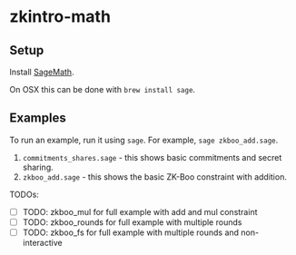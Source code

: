 # zkintro-math

## Setup

Install [SageMath](https://www.sagemath.org/).

On OSX this can be done with `brew install sage`.

## Examples

To run an example, run it using `sage`. For example, `sage zkboo_add.sage`.

1. `commitments_shares.sage` - this shows basic commitments and secret sharing.
2. `zkboo_add.sage` - this shows the basic ZK-Boo constraint with addition.

TODOs:
- [ ] TODO: zkboo_mul for full example with add and mul constraint
- [ ] TODO: zkboo_rounds for full example with multiple rounds
- [ ] TODO: zkboo_fs for full example with multiple rounds and non-interactive